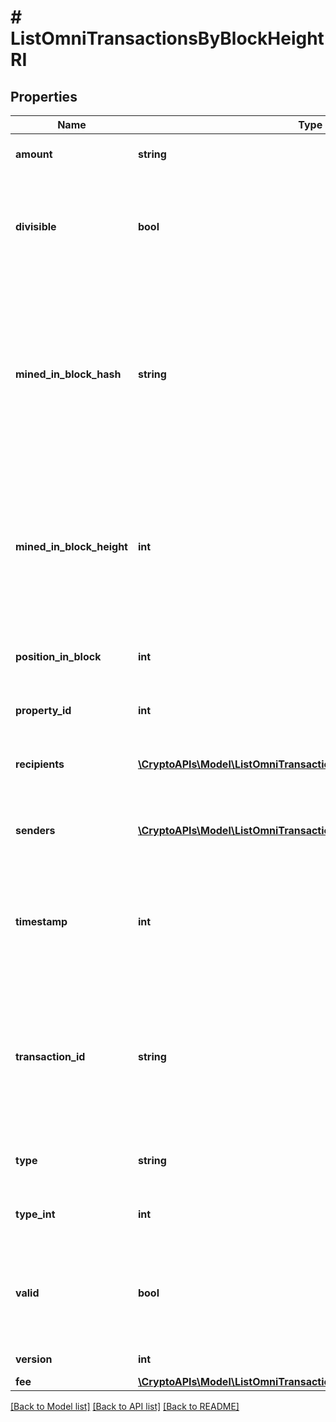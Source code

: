 # # ListOmniTransactionsByBlockHeightRI

## Properties

Name | Type | Description | Notes
------------ | ------------- | ------------- | -------------
**amount** | **string** | Defines the amount of the sent tokens. |
**divisible** | **bool** | Defines whether the attribute can be divisible or not, as boolean. E.g., if it is \&quot;true\&quot;, the attribute is divisible. |
**mined_in_block_hash** | **string** | Represents the hash of the block where this transaction was mined/confirmed for first time. The hash is defined as a cryptographic digital fingerprint made by hashing the block header twice through the SHA256 algorithm. |
**mined_in_block_height** | **int** | Represents the hight of the block where this transaction was mined/confirmed for first time. The height is defined as the number of blocks in the blockchain preceding this specific block. |
**position_in_block** | **int** | Represents the index position of the transaction in the specific block. |
**property_id** | **int** | Represents the identifier of the tokens to send. |
**recipients** | [**\CryptoAPIs\Model\ListOmniTransactionsByBlockHeightRIRecipients[]**](ListOmniTransactionsByBlockHeightRIRecipients.md) | Represents an object of addresses that receive the transactions. |
**senders** | [**\CryptoAPIs\Model\ListOmniTransactionsByBlockHeightRISenders[]**](ListOmniTransactionsByBlockHeightRISenders.md) | Represents an object of addresses that provide the funds. |
**timestamp** | **int** | Defines the exact date/time in Unix Timestamp when this transaction was mined, confirmed or first seen in Mempool, if it is unconfirmed. |
**transaction_id** | **string** | Represents the unique identifier of a transaction, i.e. it could be &#x60;transactionId&#x60; in UTXO-based protocols like Bitcoin, and transaction &#x60;hash&#x60; in Ethereum blockchain. |
**type** | **string** | Defines the type of the transaction as a string. |
**type_int** | **int** | Defines the type of the transaction as a number. |
**valid** | **bool** | Defines whether the transaction is valid or not, as boolean. E.g., if it is \&quot;true\&quot;, the transaction is valid. |
**version** | **int** | Defines the specific version. |
**fee** | [**\CryptoAPIs\Model\ListOmniTransactionsByBlockHeightRIFee**](ListOmniTransactionsByBlockHeightRIFee.md) |  |

[[Back to Model list]](../../README.md#models) [[Back to API list]](../../README.md#endpoints) [[Back to README]](../../README.md)

